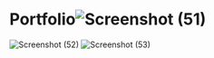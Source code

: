 # Portfolio![Screenshot (51)](https://user-images.githubusercontent.com/87917345/137015732-9d1109ea-3f28-4553-90f1-fdbacae06e0a.png)

![Screenshot (52)](https://user-images.githubusercontent.com/87917345/137015755-19870707-a680-4a4f-bbf8-82b7100811d7.png)
![Screenshot (53)](https://user-images.githubusercontent.com/87917345/137015764-e9d458f3-8c22-4c85-b18f-57d28ca35a49.png)
